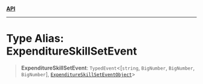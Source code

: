 [**API**](../../../README.md)

***

# Type Alias: ExpenditureSkillSetEvent

> **ExpenditureSkillSetEvent**: `TypedEvent`\<\[`string`, `BigNumber`, `BigNumber`, `BigNumber`\], [`ExpenditureSkillSetEventObject`](../interfaces/ExpenditureSkillSetEventObject.md)\>
